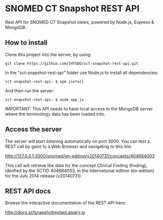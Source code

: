 SNOMED CT Snapshot REST API
===========================

Rest API for SNOMED CT Snapshot views, powered by Node.js, Express &amp; MongoDB.

How to install
--------------

Clone this project into the server, by using:
```
git clone https://github.com/IHTSDO/sct-snapshot-rest-api.git
```

In the "sct-snapshot-rest-api" folder use Node.js to install all dependencies:
```
sct-snapshot-rest-api: $ npm install
```

And then run the server:
```
sct-snapshot-rest-api: $ node app.js
```

IMPORTANT: This API needs to have local access to the MongoDB server where the terminology data has been loaded into.

Access the server
-----------------

The server will start listening automatically on port 3000. You can test a REST call by goint to a Web Browser and navigating to this link:

http://127.0.0.1:3000/snomed/en-edition/v20140731/concepts/404684003

This call will retrieve the data for the concept Clinical Finding (finding), idenfied by the SCTID 404684003, in the International edition (en-edition) for the July 2014 release (v20140731).

REST API docs
-------------

Browse the interactive documentation of the REST API here:

http://docs.sctsnapshotrestapi.apiary.io


